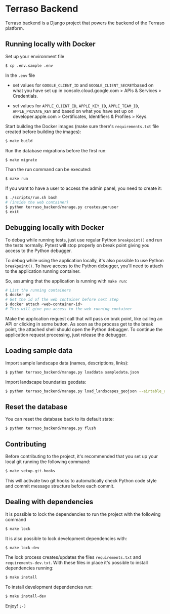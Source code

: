 # Terraso Backend

Terraso backend is a Django project that powers the backend of the Terraso
platform.

## Running locally with Docker

Set up your environment file

```sh
$ cp .env.sample .env
```

In the `.env` file

* set values for `GOOGLE_CLIENT_ID` and `GOOGLE_CLIENT_SECRET`based on what you have set up in console.cloud.google.com > APIs & Services > Credentials.

* set values for `APPLE_CLIENT_ID`, `APPLE_KEY_ID`, `APPLE_TEAM_ID`, `APPLE_PRIVATE_KEY` and based on what you have set up on developer.apple.com > Certificates, Identifiers & Profiles > Keys.

Start building the Docker images (make sure there's `requirements.txt`
file created before building the images):

```sh
$ make build
```

Run the database migrations before the first run:

```sh
$ make migrate
```

Than the run command can be executed:

```sh
$ make run
```

If you want to have a user to access the admin panel, you need to create
it:

```sh
$ ./scripts/run.sh bash
# (inside the web container)
$ python terraso_backend/manage.py createsuperuser
$ exit
```

## Debugging locally with Docker

To debug while running tests, just use regular Python `breakpoint()` and
run the tests normally. Pytest will stop properly on break point giving
you access to the Python debugger.

To debug while using the application locally, it's also possible to use
Python `breakpoint()`. To have access to the Python debugger, you'll
need to attach to the application running container.

So, assuming that the application is running with `make run`:

```sh
# List the running containers
$ docker ps
# Get the id of the web container before next step
$ docker attach <web-container-id>
# This will give you access to the web running container
```

Make the application request call that will pass on brak point, like
calling an API or clicking in some button. As soon as the process get to
the break point, the attached shell should open the Python debugger. To
continue the application request processing, just release the debugger.

## Loading sample data

Import sample landscape data (names, descriptions, links):

```sh
$ python terraso_backend/manage.py loaddata sampledata.json
```

Import landscape boundaries geodata:

```sh
$ python terraso_backend/manage.py load_landscapes_geojson --airtable_api_key xxxxx
```

## Reset the database

You can reset the database back to its default state:

```sh
$ python terraso_backend/manage.py flush
```


## Contributing

Before contributing to the project, it's recommended that you set up
your local git running the following command:

```sh
$ make setup-git-hooks
```

This will activate two git hooks to automatically check Python code
style and commit message structure before each commit.

## Dealing with dependencies

It is possible to lock the dependencies to run the project with the
following command

```sh
$ make lock
```

It is also possible to lock development dependencies with:

```sh
$ make lock-dev
```

The lock process creates/updates the files `requirements.txt` and
`requirements-dev.txt`. With these files in place it's possible to
install dependencies running:

```sh
$ make install
```

To install development dependencies run:

```sh
$ make install-dev
```

Enjoy! `;-)`

